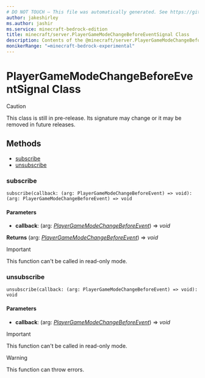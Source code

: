 ```yaml
---
# DO NOT TOUCH — This file was automatically generated. See https://github.com/mojang/minecraftapidocsgenerator to modify descriptions, examples, etc.
author: jakeshirley
ms.author: jashir
ms.service: minecraft-bedrock-edition
title: minecraft/server.PlayerGameModeChangeBeforeEventSignal Class
description: Contents of the @minecraft/server.PlayerGameModeChangeBeforeEventSignal class.
monikerRange: "=minecraft-bedrock-experimental"
---
```

# PlayerGameModeChangeBeforeEventSignal Class

> [!CAUTION]
> This class is still in pre-release.  Its signature may change or it may be removed in future releases.

## Methods
- [subscribe](#subscribe)
- [unsubscribe](#unsubscribe)

### **subscribe**
`
subscribe(callback: (arg: PlayerGameModeChangeBeforeEvent) => void): (arg: PlayerGameModeChangeBeforeEvent) => void
`

#### **Parameters**
- **callback**: (arg: [*PlayerGameModeChangeBeforeEvent*](PlayerGameModeChangeBeforeEvent.md)) => *void*

**Returns** (arg: [*PlayerGameModeChangeBeforeEvent*](PlayerGameModeChangeBeforeEvent.md)) => *void*

> [!IMPORTANT]
> This function can't be called in read-only mode.

### **unsubscribe**
`
unsubscribe(callback: (arg: PlayerGameModeChangeBeforeEvent) => void): void
`

#### **Parameters**
- **callback**: (arg: [*PlayerGameModeChangeBeforeEvent*](PlayerGameModeChangeBeforeEvent.md)) => *void*

> [!IMPORTANT]
> This function can't be called in read-only mode.

> [!WARNING]
> This function can throw errors.
